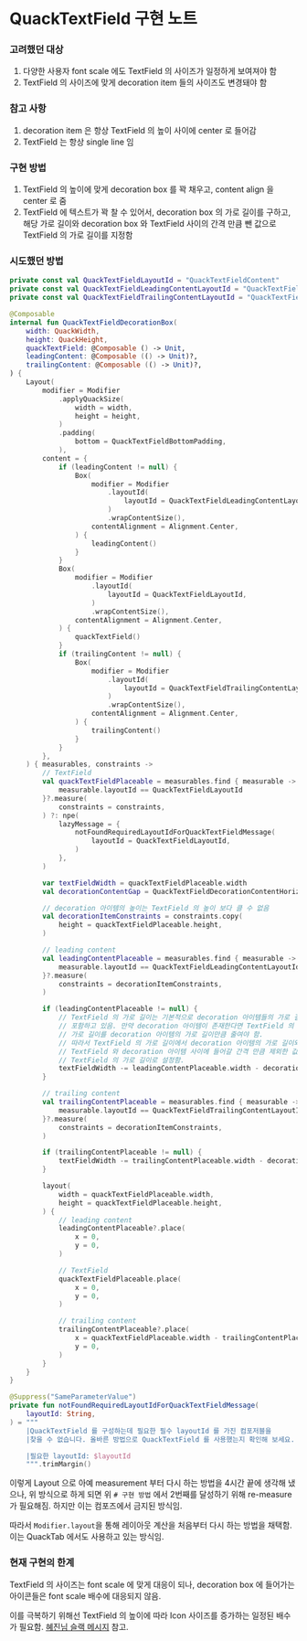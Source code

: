 # QuackTextField 구현 노트

### 고려했던 대상

1. 다양한 사용자 font scale 에도 TextField 의 사이즈가 일정하게 보여져야 함
2. TextField 의 사이즈에 맞게 decoration item 들의 사이즈도 변경돼야 함

### 참고 사항

1. decoration item 은 항상 TextField 의 높이 사이에 center 로 들어감
2. TextField 는 항상 single line 임

### 구현 방법

1. TextField 의 높이에 맞게 decoration box 를 꽉 채우고, content align 을 center 로 줌
1. TextField 에 텍스트가 꽉 찰 수 있어서, decoration box 의 가로 길이를 구하고, 해당 가로 길이와 decoration box 와 TextField 사이의 간격 만큼 뺀 값으로 TextField 의 가로 길이를 지정함

### 시도했던 방법

```kotlin
private const val QuackTextFieldLayoutId = "QuackTextFieldContent"
private const val QuackTextFieldLeadingContentLayoutId = "QuackTextFieldLeadingContent"
private const val QuackTextFieldTrailingContentLayoutId = "QuackTextFieldTrailingContent"

@Composable
internal fun QuackTextFieldDecorationBox(
    width: QuackWidth,
    height: QuackHeight,
    quackTextField: @Composable () -> Unit,
    leadingContent: @Composable (() -> Unit)?,
    trailingContent: @Composable (() -> Unit)?,
) {
    Layout(
        modifier = Modifier
            .applyQuackSize(
                width = width,
                height = height,
            )
            .padding(
                bottom = QuackTextFieldBottomPadding,
            ),
        content = {
            if (leadingContent != null) {
                Box(
                    modifier = Modifier
                        .layoutId(
                            layoutId = QuackTextFieldLeadingContentLayoutId,
                        )
                        .wrapContentSize(),
                    contentAlignment = Alignment.Center,
                ) {
                    leadingContent()
                }
            }
            Box(
                modifier = Modifier
                    .layoutId(
                        layoutId = QuackTextFieldLayoutId,
                    )
                    .wrapContentSize(),
                contentAlignment = Alignment.Center,
            ) {
                quackTextField()
            }
            if (trailingContent != null) {
                Box(
                    modifier = Modifier
                        .layoutId(
                            layoutId = QuackTextFieldTrailingContentLayoutId,
                        )
                        .wrapContentSize(),
                    contentAlignment = Alignment.Center,
                ) {
                    trailingContent()
                }
            }
        },
    ) { measurables, constraints ->
        // TextField
        val quackTextFieldPlaceable = measurables.find { measurable ->
            measurable.layoutId == QuackTextFieldLayoutId
        }?.measure(
            constraints = constraints,
        ) ?: npe(
            lazyMessage = {
                notFoundRequiredLayoutIdForQuackTextFieldMessage(
                    layoutId = QuackTextFieldLayoutId,
                )
            },
        )

        var textFieldWidth = quackTextFieldPlaceable.width
        val decorationContentGap = QuackTextFieldDecorationContentHorizontalPadding.roundToPx()

        // decoration 아이템의 높이는 TextField 의 높이 보다 클 수 없음
        val decorationItemConstraints = constraints.copy(
            height = quackTextFieldPlaceable.height,
        )

        // leading content
        val leadingContentPlaceable = measurables.find { measurable ->
            measurable.layoutId == QuackTextFieldLeadingContentLayoutId
        }?.measure(
            constraints = decorationItemConstraints,
        )

        if (leadingContentPlaceable != null) {
            // TextField 의 가로 길이는 기본적으로 decoration 아이템들의 가로 길이를
            // 포함하고 있음. 만약 decoration 아이템이 존재한다면 TextField 의
            // 가로 길이를 decoration 아이템의 가로 길이만큼 줄여야 함.
            // 따라서 TextField 의 가로 길이에서 decoration 아이템의 가로 길이와
            // TextField 와 decoration 아이템 사이에 들어갈 간격 만큼 제외한 값으로
            // TextField 의 가로 길이로 설정함.
            textFieldWidth -= leadingContentPlaceable.width - decorationContentGap
        }

        // trailing content
        val trailingContentPlaceable = measurables.find { measurable ->
            measurable.layoutId == QuackTextFieldTrailingContentLayoutId
        }?.measure(
            constraints = decorationItemConstraints,
        )

        if (trailingContentPlaceable != null) {
            textFieldWidth -= trailingContentPlaceable.width - decorationContentGap
        }

        layout(
            width = quackTextFieldPlaceable.width,
            height = quackTextFieldPlaceable.height,
        ) {
            // leading content
            leadingContentPlaceable?.place(
                x = 0,
                y = 0,
            )

            // TextField
            quackTextFieldPlaceable.place(
                x = 0,
                y = 0,
            )

            // trailing content
            trailingContentPlaceable?.place(
                x = quackTextFieldPlaceable.width - trailingContentPlaceable.width,
                y = 0,
            )
        }
    }
}

@Suppress("SameParameterValue")
private fun notFoundRequiredLayoutIdForQuackTextFieldMessage(
    layoutId: String,
) = """
    |QuackTextField 를 구성하는데 필요한 필수 layoutId 를 가진 컴포저블을
    |찾을 수 없습니다. 올바른 방법으로 QuackTextField 를 사용했는지 확인해 보세요.

    |필요한 layoutId: $layoutId
    """.trimMargin()
```

이렇게 Layout 으로 아예 measurement 부터 다시 하는 방법을 4시간 끝에 생각해 냈으나, 위 방식으로 하게 되면 위 `# 구현 방법` 에서 2번째를 달성하기 위해 re-measure 가 필요해짐. 하지만 이는 컴포즈에서 금지된 방식임.

따라서 `Modifier.layout`을 통해 레이아웃 계산을 처음부터 다시 하는 방법을 채택함. 이는 QuackTab 에서도 사용하고 있는 방식임.

### 현재 구현의 한계

TextField 의 사이즈는 font scale 에 맞게 대응이 되나, decoration box 에 들어가는 아이콘들은 font scale 배수에 대응되지 않음.

이를 극복하기 위해선 TextField 의 높이에 따라 Icon 사이즈를 증가하는 일정된 배수가 필요함. [혜진님 슬랙 메시지](https://sungbinland.slack.com/archives/C03CM18M529/p1662186262016929?thread_ts=1662181872.638669&cid=C03CM18M529) 참고.
